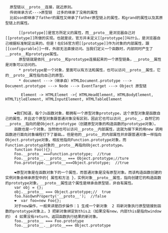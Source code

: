   ```
    原型链以__proto__连接，就近原则。
    传统继承方式--->原型链  过多的继承了没用的属性
    比如son即继承了father的属性又继承了father原型链上的属性，和grand的属性以及其原型链上的属性。
  ```
  ```
		[[prototype]]是官方所定义的属性，而__proto__是浏览器自己对[[prototype]]所做的实现。也就是说，官方并未定义[[prototype]]叫什么，是浏览器自己根据标准制定出来的。但是！在ES6官方把[[prototype]]作为对象的内部属性，跟[[configurable]]一样，外部无法直接访问。当我们定义一个函数时，内部同时产生了 __proto__和prototype属性。
		原型链就是依托__proto__和prototype连接起来的一个原型链条，__proto__属性是对象可以访问的。
		* prototype是一个对象，里面可以有方法和属性，也可以访问__proto__属性，它的__proto__属性指向自己的原型。
		* document --->（继承自）HTMLDocument.prototype ---> Document.prototype ---> Node ---> EventTarget ---> Object 原型链
	  `			      
		 Element -> HTMLElemet ->{ HTMLHeadElement, HTMLBodyElement, HTMLTitleElement, HTMLInputElement, HTMLTableElement				      
		`
   ```

		❤我们知道，每个Js函数对象，都拥有一个原型对象prototype，这个原型对象是函数自己的属性，并且这个原型对象跟普通对象没有区别，因此它也可以访问__proto__，自然它的__proto__指向的是Object.prototype（创建原型对象的构造函数的prototype对象）。
		函数也是一个对象，当然他也可以访问__proto__内部属性，这就为接下来的用new 调用函数进行面向对象编程打下了基础。。但是他的__proto__的内部属性并非跟普通对象一样指向Object.prototype对象，相反他指向Function.prototype对象，而Function.prototyp对象的__proto__再指向Object.prototype。
		function Foo(){};
		Foo.__proto__===Function.prototype;  //true
		Foo.__proto__.__proto__ === Object.prototype;//ture
		Foo.prototype.__proto__===Object.prototype;  //true
		 
		❤原型对象是在函数对象下的一个属性，而普通对象是没有原型对象。而该构造函数创建的实例对象会继承原型中的{ 属性和方法 }，实例对象__proto__属性，指向创建它的构造函数的prototype对象，__proto__属性这个属性是继承自原型链，非自有属性。
		var obj = {};
		obj.__proto__ === Object.prototype;//  true
		foo.hasOwnProperty('__proto__');  //false
		❤  var foo=new Foo{};
		对于new操作，一般来讲是四步操作：1 生成一个新对象  2 将新对象执行原型链接到函数的prototype对象上，3 把新对象绑定到this上（如果没有new，内部this是指向window的） 4 如果没有return，返回函数执行结果的新对象。
		foo.__proto__ === Foo.prototype
		foo.__proto__.__proto__=== Object.prototype
